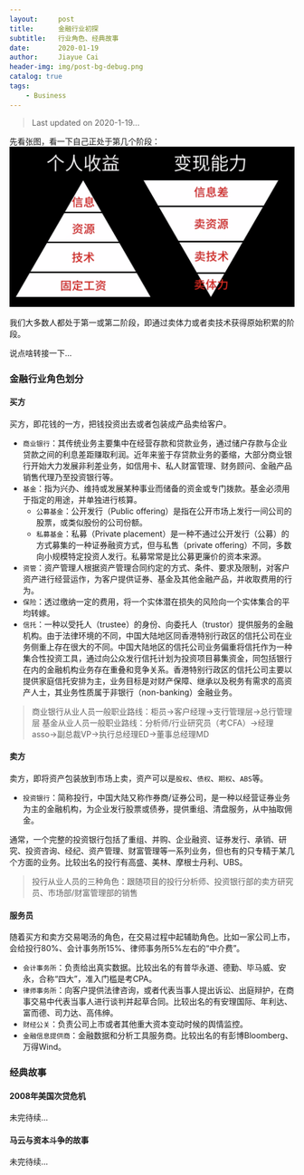 ```yaml
---
layout:     post
title:      金融行业初探
subtitle:   行业角色、经典故事
date:       2020-01-19
author:     Jiayue Cai
header-img: img/post-bg-debug.png
catalog: true
tags:
    - Business
---
```


> Last updated on 2020-1-19... 

先看张图，看一下自己正处于第几个阶段：
![](/img/post/20200119/1.png)

我们大多数人都处于第一或第二阶段，即通过卖体力或者卖技术获得原始积累的阶段。

说点啥转接一下...

### 金融行业角色划分

#### 买方

买方，即花钱的一方，把钱投资出去或者包装成产品卖给客户。
- `商业银行`：其传统业务主要集中在经营存款和贷款业务，通过储户存款与企业贷款之间的利息差距赚取利润。近年来鉴于存贷款业务的萎缩，大部分商业银行开始大力发展非利差业务，如信用卡、私人财富管理、财务顾问、金融产品销售代理乃至投资银行等。
- `基金`：指为兴办、维持或发展某种事业而储备的资金或专门拨款。基金必须用于指定的用途，并单独进行核算。
	- `公募基金`：公开发行（Public offering）是指在公开市场上发行一间公司的股票，或类似股份的公司份额。
	- `私募基金`：私募（Private placement）是一种不通过公开发行（公募）的方式募集的一种证券融资方式，但与私售（private offering）不同，多数向小规模特定投资人发行。私募常常是比公募更廉价的资本来源。
- `资管`：资产管理人根据资产管理合同约定的方式、条件、要求及限制，对客户资产进行经营运作，为客户提供证券、基金及其他金融产品，并收取费用的行为。
- `保险`：透过缴纳一定的费用，将一个实体潜在损失的风险向一个实体集合的平均转嫁。
- `信托`：一种以受托人（trustee）的身份、向委托人（trustor）提供服务的金融机构。由于法律环境的不同，中国大陆地区同香港特别行政区的信托公司在业务侧重上存在很大的不同。中国大陆地区的信托公司业务偏重将信托作为一种集合性投资工具，通过向公众发行信托计划为投资项目募集资金，同包括银行在内的金融机构业务存在重叠和竞争关系。香港特别行政区的信托公司主要以提供家庭信托安排为主，业务目标是对财产保障、继承以及税务有需求的高资产人士，其业务性质属于非银行（non-banking）金融业务。

> 商业银行从业人员一般职业路线：柜员->客户经理->支行管理层->总行管理层
> 基金从业人员一般职业路线：分析师/行业研究员（考CFA）->经理asso->副总裁VP->执行总经理ED->董事总经理MD

#### 卖方

卖方，即将资产包装放到市场上卖，资产可以是`股权`、`债权`、`期权`、`ABS`等。
- `投资银行`：简称投行，中国大陆又称作券商/证券公司，是一种以经营证券业务为主的金融机构，为企业发行股票或债券，提供重组、清盘服务，从中抽取佣金。

通常，一个完整的投资银行包括了重组、并购、企业融资、证券发行、承销、研究、投资咨询、经纪、资产管理、财富管理等一系列业务，但也有的只专精于某几个方面的业务。比较出名的投行有高盛、美林、摩根士丹利、UBS。

> 投行从业人员的三种角色：跟随项目的投行分析师、投资银行部的卖方研究员、市场部/财富管理部的销售

#### 服务员

随着买方和卖方交易喝汤的角色，在交易过程中起辅助角色。比如一家公司上市，会给投行80%、会计事务所15%、律师事务所5%左右的“中介费”。
- `会计事务所`：负责给出真实数据。比较出名的有普华永道、德勤、毕马威、安永，合称“四大”，准入门槛是考CPA。
- `律师事务所`：向客户提供法律咨询，或者代表当事人提出诉讼、出庭辩护，在商事交易中代表当事人进行谈判并起草合同。比较出名的有安理国际、年利达、富而德、司力达、高伟绅。
- `财经公关`：负责公司上市或者其他重大资本变动时候的舆情监控。
- `金融信息提供商`：金融数据和分析工具服务商。比较出名的有彭博Bloomberg、万得Wind。

### 经典故事

#### 2008年美国次贷危机

未完待续...

#### 马云与资本斗争的故事

未完待续...









